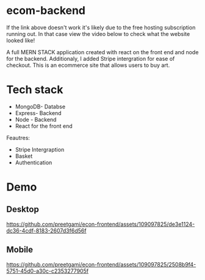 # ecom-backend
If the link above doesn't work it's likely due to the free hosting subscription running out.
In that case view the video below to check what the website looked like!

A full MERN STACK application created with react on the front end and node for the backend.
Additionaly, I added Stripe intergration for ease of checkout. 
This is an ecommerce site that allows users to buy art. 

# Tech stack 

+ MongoDB- Databse
+ Express- Backend
+ Node - Backend
+ React for the front end

Feautres:
- Stripe Intergraption
- Basket
- Authentication
  




# Demo

## Desktop
https://github.com/preetgami/econ-frontend/assets/109097825/de3e1124-dc36-4cdf-8183-2607d3f6d56f

## Mobile
https://github.com/preetgami/econ-frontend/assets/109097825/2508b9f4-5751-45d0-a30c-c2353277905f

